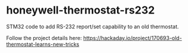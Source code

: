 # honeywell-thermostat-rs232

STM32 code to add RS-232 report/set capability to an old thermostat.

Follow the project details here:
https://hackaday.io/project/170693-old-thermostat-learns-new-tricks
